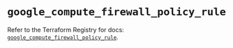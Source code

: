 # `google_compute_firewall_policy_rule`

Refer to the Terraform Registry for docs: [`google_compute_firewall_policy_rule`](https://registry.terraform.io/providers/hashicorp/google-beta/5.43.1/docs/resources/google_compute_firewall_policy_rule).
